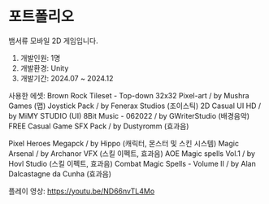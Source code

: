 # 포트폴리오

뱀서류 모바일 2D 게임입니다.

1. 개발인원: 1명
2. 개발환경: Unity
3. 개발기간: 2024.07 ~ 2024.12

사용한 에셋:
Brown Rock Tileset - Top-down 32x32 Pixel-art / by Mushra Games (맵)
Joystick Pack / by Fenerax Studios (조이스틱)
2D Casual UI HD / by MiMY STUDIO (UI)
8Bit Music - 062022 / by GWriterStudio (배경음악)
FREE Casual Game SFX Pack / by Dustyromm (효과음)

Pixel Heroes Megapck / by Hippo (캐릭터, 몬스터 및 스킨 시스템)
Magic Arsenal / by Archanor VFX (스킬 이펙트, 효과음)
AOE Magic spells Vol.1 / by Hovl Studio (스킬 이펙트, 효과음)
Combat Magic Spells - Volume II / by Alan Dalcastagne da Cunha (효과음)



플레이 영상: https://youtu.be/ND66nvTL4Mo
